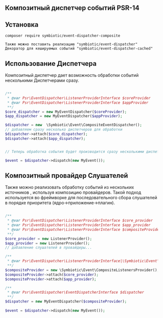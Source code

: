 ## Композитный диспетчер событий PSR-14

## Установка
```
composer require symbiotic/event-dispatcher-composite

Также можно поставить реализацию "symbiotic/event-dispatcher"
Декоратор для кешируемых событий "symbiotic/event-dispatcher-cached"
```
## Использование Диспетчера

Композитный диспетчер дает возможность обработки событий несколькими Диспетчерами сразу.
```php

/**
 * @var Psr\EventDispatcher\ListenerProviderInterface $coreProvider
 * @var Psr\EventDispatcher\ListenerProviderInterface $appProvider
 **/
$core_dispatcher = new MyEventDispatcher($coreProvider);
$app_dispatcher = new MyEventDispatcher($appProvider);

$dispatcher = new  \Symbiotic\Event\CompositeEventDispatcher();
// добавляем сразу несколько диспетчеров для обработки
$dispatcher->attach($core_dispatcher);
$dispatcher->attach($app_dispatcher);


// Теперь обработка события будет производится сразу несколькими диспетчерами

$event = $dispatcher->dispatch(new MyEvent());


```
## Композитный провайдер Слушателей

Также можно реализовать обработку событий из нескольких источников , используя композицию провайдеров.
Такой подход используется во фреймворке для последовательного сбора слушателей в порядке приоритета (ядро->приложение->плагин).

```php

/**
 * @var Psr\EventDispatcher\ListenerProviderInterface $core_provider
 * @var Psr\EventDispatcher\ListenerProviderInterface $app_provider
 * @var Psr\EventDispatcher\ListenerProviderInterface $compositeProvider
 **/
$core_provider = new ListenerProvider();
$app_provider = new ListenerProvider();
// добавление слушателей в провайдеры... 

/**
 * @var Psr\EventDispatcher\ListenerProviderInterface|\Symbiotic\Event\CompositeListenersProvider $compositeProvider
 **/
$compositeProvider = new \Symbiotic\Event\CompositeListenersProvider();
$compositeProvider->attach($core_provider);
$compositeProvider->attach($app_provider);

/**
 * @var Psr\EventDispatcher\EventDispatcherInterface $dispatcher
 **/
$dispatcher = new MyEventDispatcher($compositeProvider);
 
$event = $dispatcher->dispatch(new MyEvent());

```

